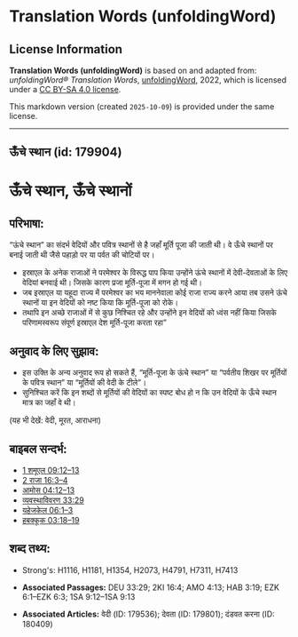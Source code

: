 # Translation Words (unfoldingWord)

## License Information

**Translation Words (unfoldingWord)** is based on and adapted from: _unfoldingWord® Translation Words_, [unfoldingWord](https://unfoldingword.org/utw), 2022, which is licensed under a [CC BY-SA 4.0 license](https://creativecommons.org/licenses/by-sa/4.0/legalcode.en).

This markdown version (created `2025-10-09`) is provided under the same license.



--------------------------------

## ऊँचे स्थान (id: 179904)

ऊँचे स्थान, ऊँचे स्थानों
========================

परिभाषा:
--------

“ऊंचे स्थान” का संदर्भ वेदियों और पवित्र स्थानों से है जहाँ मूर्ति पूजा की जाती थी। वे ऊँचे स्थानों पर बनाई जाती थी जैसे पहाड़ो पर या पर्वत की चोटियों पर।

* इस्राएल के अनेक राजाओं ने परमेश्वर के विरूद्ध पाप किया उन्होंने ऊंचे स्थानों में देवी\-देवताओं के लिए वेदियां बनवाई थी। जिसके कारण प्रजा मूर्ति\-पूजा में मगन हो गई थी।
* जब इस्राएल या यहूदा राज्य में परमेश्वर का भय माननेवाला कोई राजा राज्य करने आया तब उसने ऊंचे स्थानों या इन वेदियों को नष्ट किया कि मूर्ति\-पूजा को रोके।
* तथापि इन अच्छे राजाओं में से कुछ निश्चित रहे और उन्होंने इन वेदियों को ध्वंस नहीं किया जिसके परिणामस्वरूप संपूर्ण इस्राएल देश मूर्ति\-पूजा करता रहा”

अनुवाद के लिए सुझाव:
--------------------

* इस उक्ति के अन्य अनुवाद रूप हो सकते हैं, “मूर्ति\-पूजा के ऊंचे स्थान” या “पर्वतीय शिखर पर मूर्तियों के पवित्र स्थान” या “मूर्तियों की वेदी के टीले”।
* सुनिश्चित करें कि इन शब्दों से मूर्तियों की वेदियों का स्पष्ट बोध हो न कि उन वेदियों के ऊँचे स्थान मात्र का जहाँ वे थी।

(यह भी देखें: वेदी, मूरत, आराधना)

बाइबल सन्दर्भ:
--------------

* [1 शमूएल 09:12–13](https://ref.ly/1Sam0:0)
* [2 राजा 16:3–4](https://ref.ly/2Kgs0:0)
* [आमोस 04:12–13](https://ref.ly/Amos4:12-Amos4:13)
* [व्यवस्थाविवरण 33:29](https://ref.ly/Deut33:29)
* [यहेजकेल 06:1–3](https://ref.ly/Ezek6:1-Ezek6:3)
* [हबक्कूक 03:18–19](https://ref.ly/Hab3:18-Hab3:19)

शब्द तथ्य:
----------

* Strong's: H1116, H1181, H1354, H2073, H4791, H7311, H7413

* **Associated Passages:** DEU 33:29; 2KI 16:4; AMO 4:13; HAB 3:19; EZK 6:1–EZK 6:3; 1SA 9:12–1SA 9:13
* **Associated Articles:** वेदी (ID: 179536); देवता (ID: 179801); दंडवत करना (ID: 180409)

